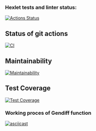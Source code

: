 ### Hexlet tests and linter status:
[![Actions Status](https://github.com/Rjkec/frontend-project-lvl2/workflows/hexlet-check/badge.svg)](https://github.com/Rjkec/frontend-project-lvl2/actions)

## Status of git actions
[![CI](https://github.com/Rjkec/frontend-project-lvl2/actions/workflows/main.yml/badge.svg)](https://github.com/Rjkec/frontend-project-lvl2/actions/workflows/main.yml)

## Maintainability
[![Maintainability](https://api.codeclimate.com/v1/badges/ef874d7212b00683fc96/maintainability)](https://codeclimate.com/github/Rjkec/frontend-project-lvl2/maintainability)

## Test Coverage
[![Test Coverage](https://api.codeclimate.com/v1/badges/ef874d7212b00683fc96/test_coverage)](https://codeclimate.com/github/Rjkec/frontend-project-lvl2/test_coverage)

### Working proces of Gendiff function
[![asciicast](https://asciinema.org/a/51tcZ1HGgKXKfECZfGRfbAQGQ.svg)](https://asciinema.org/a/51tcZ1HGgKXKfECZfGRfbAQGQ)

